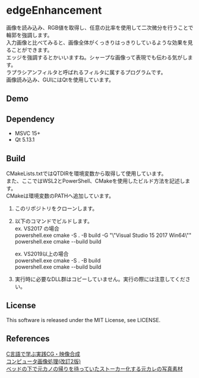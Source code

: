 
# edgeEnhancement
画像を読み込み、RGB値を取得し、任意の比率を使用して二次微分を行うことで輪郭を強調します。  
入力画像と比べてみると、画像全体がくっきりはっきりしているような効果を見ることができます。  
エッジを強調するとかいいますね。シャープな画像って表現でも伝わる気がします。  
ラプラシアンフィルタと呼ばれるフィルタに属するプログラムです。  
画像読み込み、GUIにはQtを使用しています。  

## Demo

## Dependency
- MSVC 15+  
- Qt 5.13.1

## Build
CMakeLists.txtではQTDIRを環境変数から取得して使用しています。  
また、ここではWSL2とPowerShell、CMakeを使用したビルド方法を記述します。  
CMakeは環境変数のPATHへ追加しています。  

1. このリポジトリをクローンします。  
2. 以下のコマンドでビルドします。  
   ex. VS2017 の場合  
   powershell.exe cmake -S . -B build -G "\\"Visual Studio 15 2017 Win64\\""  
   powershell.exe cmake --build build  

   ex. VS2019以上の場合  
   powershell.exe cmake -S . -B build  
   powershell.exe cmake --build build  

3. 実行時に必要なDLL群はコピーしていません。実行の際には注意してください。


## License
This software is released under the MIT License, see LICENSE.

## References
[C言語で学ぶ実践CG・映像合成](https://www.ohmsha.co.jp/book/9784274500169/)  
[コンピュータ画像処理(改訂2版)](https://www.ohmsha.co.jp/book/9784274228193/)  
[ベッドの下で元カノの帰りを待っていたストーカー化する元カレの写真素材](https://www.pakutaso.com/20160432099post-7538.html)
